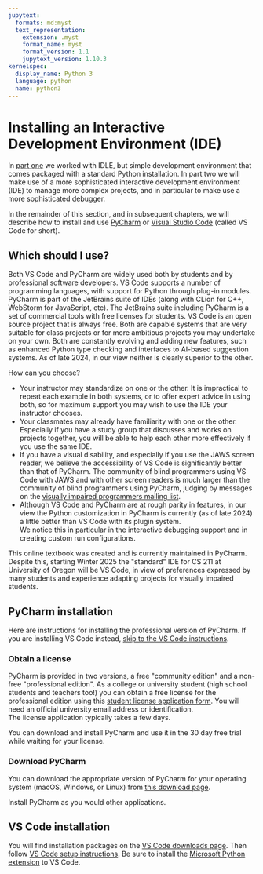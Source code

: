 ```yaml
---
jupytext:
  formats: md:myst
  text_representation:
    extension: .myst
    format_name: myst
    format_version: 1.1
    jupytext_version: 1.10.3
kernelspec:
  display_name: Python 3
  language: python
  name: python3
---
```


#  Installing an Interactive Development Environment (IDE)

In [part one](https://uo-cs-oer.github.io/CS210-text) we
worked with IDLE, but simple development environment that
comes packaged with a standard Python installation.  In part
two we will make use of a more sophisticated
interactive development environment (IDE) to manage more
complex projects, and in particular to make use a more
sophisticated debugger.  

In the remainder of this section, and in subsequent chapters,
we will describe how to install and use
[PyCharm](https://www.jetbrains.com/pycharm/) or
[Visual Studio Code](https://code.visualstudio.com/)
(called VS Code for short). 

## Which should I use?

Both VS Code and PyCharm are widely used both by students and by 
professional software developers.  VS Code supports a number of programming 
languages, with support for Python through plug-in modules.  PyCharm 
is part of the JetBrains suite of IDEs (along with 
CLion for C++, WebStorm for JavaScript, etc).  The JetBrains suite 
including PyCharm is a set of commercial tools with free licenses 
for students.  VS Code is an open source project that is always free. 
Both are capable systems that are 
very suitable for class projects or for more ambitious projects you 
may undertake on your own.   Both are constantly evolving and adding 
new features, such as enhanced Python type checking and interfaces 
to AI-based suggestion systems.  As of late 2024, in our view 
neither is clearly superior to the other. 

How can you choose?  

- Your instructor may standardize on one or the other.  It is 
  impractical to repeat each example in both systems, or to offer 
  expert advice in using both, so for maximum support you may wish 
  to use the IDE your instructor chooses. 
- Your classmates may already have familiarity with one or the other.  
  Especially if you have a study group that discusses and works on 
  projects together, you will be able to help each other more 
  effectively if you use the same IDE.
- If you have a visual disability, and especially if you use the JAWS 
  screen reader, we believe the accessibility of VS Code is 
  significantly better than that of PyCharm.  The community of blind 
  programmers using VS Code with JAWS and with other screen readers 
  is much larger than the community of blind programmers using 
  PyCharm, judging by messages on the
  [visually impaired programmers mailing list](
  https://www.freelists.org/list/program-l).
- Although VS Code and PyCharm are at rough parity in features, in 
  our view the Python customization in PyCharm is currently (as of 
  late 2024) a little better than VS Code with its plugin system.  
  We notice this in particular in the interactive debugging support 
  and in creating custom run configurations.  

This online textbook was created and is currently maintained in 
PyCharm.  Despite this, starting Winter 2025 the "standard" IDE for 
CS 211 at University of Oregon will be VS Code, in view of 
preferences expressed by many students and experience adapting 
projects for visually impaired students. 

## PyCharm installation

Here are instructions for installing the professional version of 
PyCharm.  If you are installing VS Code instead,
[skip to the VS Code instructions](#vs-code-installation).

### Obtain a license

PyCharm is provided in two versions, a free "community edition" and
a non-free "professional edition".  As a college or university student
(high school students and teachers too!)  you can obtain a free license 
for the professional edition
using this [student license application form](
https://www.jetbrains.com/community/education/#students). 
You 
will need an official university email address or identification.  
The license application typically takes a few days.

You can download and install PyCharm and use it in the 30 day free trial
while waiting for your license. 

### Download PyCharm

You can download the appropriate version of PyCharm for your 
operating system (macOS, Windows, or Linux)
from [this download page](https://www.jetbrains.com/pycharm/download/).

Install PyCharm as you would other applications.  

## VS Code installation

You will find installation packages on the
[VS Code downloads page](https://code.visualstudio.com/download).
Then follow [VS Code setup instructions](
https://code.visualstudio.com/docs/setup/setup-overview).
Be sure to install the
[Microsoft Python extension](
https://code.visualstudio.com/docs/languages/python)
to VS Code. 


